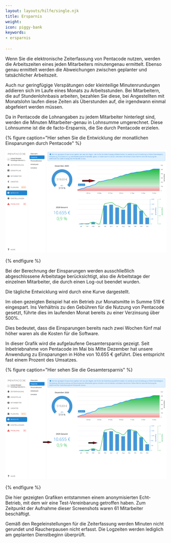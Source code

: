 ```yaml
---
layout: layouts/hilfe/single.njk
title: Ersparnis
weight: 
icon: piggy-bank
keywords:
- ersparnis

---
```

Wenn Sie die elektronische Zeiterfassung von Pentacode nutzen, werden die Arbeitszeiten eines jeden Mitarbeiters minutengenau ermittelt. Ebenso genau ermittelt werden die Abweichungen zwischen geplanter und tatsächlicher Arbeitszeit.

Auch nur geringfügige Verspätungen oder kleinteilige Minutenrundungen addieren sich im Laufe eines Monats zu Arbeitsstunden. Bei Mitarbeitern, die auf Stundenlohnbasis arbeiten, bezahlen Sie diese, bei Angestellten mit Monatslohn laufen diese Zeiten als Überstunden auf, die irgendwann einmal abgefeiert werden müssen.

Da in Pentacode die Lohnangaben zu jedem Mitarbeiter hinterlegt sind, werden die Minuten Mitarbeiter-genau in Lohnsumme umgerechnet. Diese Lohnsumme ist die de facto-Ersparnis, die Sie durch Pentacode erzielen.

{% figure caption="Hier sehen Sie die Entwicklung der monatlichen Einsparungen durch Pentacode" %}

![](/uploads/ersparnis1.png)

{% endfigure %}

Bei der Berechnung der Einsparungen werden ausschließlich abgeschlossene Arbeitstage berücksichtigt, also die Arbeitstage der einzelnen Mitarbeiter, die durch einen Log-out beendet wurden.

Die tägliche Entwicklung wird durch eine Kurve dargestellt.

Im oben gezeigten Beispiel hat ein Betrieb zur Monatsmitte in Summe 519 € eingespart. Ins Verhältnis zu den Gebühren für die Nutzung von Pentacode gesetzt, führte dies im laufenden Monat bereits zu einer Verzinsung über 500%.

Dies bedeutet, dass die Einsparungen bereits nach zwei Wochen fünf mal höher waren als die Kosten für die Software.

In dieser Grafik wird die aufgelaufene Gesamtersparnis gezeigt. Seit Inbetriebnahme von Pentacode im Mai bis Mitte Dezember hat unsere Anwendung zu Einsparungen in Höhe von 10.655 € geführt. Dies entspricht fast einem Prozent des Umsatzes.

{% figure caption="Hier sehen Sie die Gesamtersparnis" %}

![](/uploads/ersparnis2.png)

{% endfigure %}

Die hier gezeigten Grafiken entstammen einem anonymisierten Echt-Betrieb, mit dem wir eine Test-Vereinbarung getroffen haben. Zum Zeitpunkt der Aufnahme dieser Screenshots waren 61 Mitarbeiter beschäftigt.

Gemäß den Regeleinstellungen für die Zeiterfassung werden Minuten nicht gerundet und Raucherpausen nicht erfasst. Die Logzeiten werden lediglich am geplanten Dienstbeginn überprüft.
